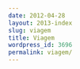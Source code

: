 ```yaml
---
date: 2012-04-28
layout: 2013-index
slug: viagem
title: Viagem
wordpress_id: 3696
permalink: viagem/
---
```


<!-- The article list is generated by the template -->
